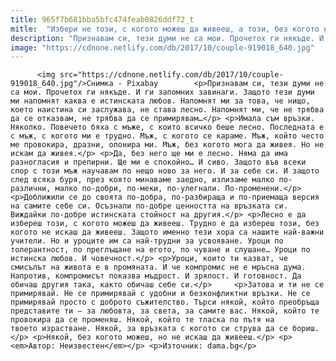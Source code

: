 ```yaml
---
title: 965f7b681bba5bfc474feab0826ddf72_t
mitle:  "Избери не този, с когото можеш да живееш, а този, без когото не искаш да живееш"
description: "Признавам си, тези думи не са мои. Прочетох ги някъде. И ги запомних завинаги. Защото тези думи ми напомнят каква е истинската любов. Напомнят ми за това, че нищо, което наистина си заслужава, не става лесно. Напомнят ми, че не трябва да се отказвам, не трябва да се примирявам… Имала съм връзки. Няколко. Повечето бяха …"
image: "https://cdnone.netlify.com/db/2017/10/couple-919018_640.jpg"
---
```


          <img src="https://cdnone.netlify.com/db/2017/10/couple-919018_640.jpg"/>Снимка - Pixabay        <p>Признавам си, тези думи не са мои. Прочетох ги някъде. И ги запомних завинаги. Защото тези думи ми напомнят каква е истинската любов. Напомнят ми за това, че нищо, което наистина си заслужава, не става лесно. Напомнят ми, че не трябва да се отказвам, не трябва да се примирявам…</p> <p>Имала съм връзки. Няколко. Повечето бяха с мъже, с които всичко беше лесно. Последната е с мъж, с когото ми е трудно. Мъж, с когото се караме. Мъж, който често ме провокира, дразни, опонира ми. Мъж, без когото мога да живея. Но не искам да живея.</p> <p>Да, без него ще ми е лесно. Няма да има разногласия и препирни. Ще ми е спокойно… И сиво. Защото във всеки спор с този мъж научавам по нещо ново за него. И за себе си. И защото след всяка буря, през която минаваме заедно, излизаме малко по-различни, малко по-добри, по-меки, по-улегнали. По-променени.</p>     <p>Доближили се до своята по-добра, по-разбираща и по-приемаща версия на самите себе си. Осъзнали по-добре ценността на връзката си. Виждайки по-добре истинската стойност на другия.</p> <p>Лесно е да избереш този, с когото можеш да живееш. Трудно е да избереш този, без когото не искаш да живееш. Защото именно тези хора са нашите най-важни учители. Но и уроците им са най-трудни за усвояване. Уроци по толерантност, по преглъщане на егото, по чуване и слушане… Уроци по истинска любов. И човечност.</p> <p>Уроци, които ти казват, че смисълът на живота е в промяната. И че компромис не е мръсна дума. Напротив, компромисът показва мъдрост. И зрялост. И готовност. Да обичаш другия така, както обичаш себе си.</p>     <p>Затова и ти не се примирявай. Не се примирявай с удобни и безконфликтни връзки. Не се примирявай просто с доброто съжителство. Търси някой, който преобръща представите ти – за любовта, за света, за самите вас. Някой, който те провокира да се променяш. Някой, който те тласка по пътя на твоето израстване. Някой, за връзката с когото си струва да се бориш.</p> <p>Някой, без когото можеш, но не искаш да живееш.</p> <p><em>Автор: Неизвестен</em></p> <p>Източник: dama.bg</p>        